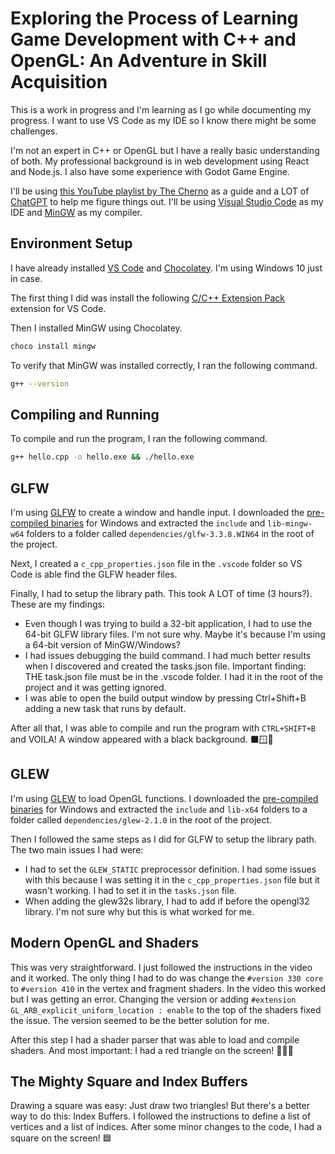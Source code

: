 # Exploring the Process of Learning Game Development with C++ and OpenGL: An Adventure in Skill Acquisition
This is a work in progress and I'm learning as I go while documenting my progress. I want to use VS Code as my IDE so I know there might be some challenges.

I'm not an expert in C++ or OpenGL but I have a really basic understanding of both. My professional background is in web development using React and Node.js. I also have some experience with Godot Game Engine.

I'll be using [this YouTube playlist by The Cherno](https://www.youtube.com/watch?v=W3gAzLwfIP0&list=PLlrATfBNZ98foTJPJ_Ev03o2oq3-GGOS2&index=1) as a guide and a LOT of [ChatGPT](https://chat.openai.com/) to help me figure things out. I'll be using [Visual Studio Code](https://code.visualstudio.com/) as my IDE and [MinGW](http://www.mingw.org/) as my compiler.

## Environment Setup
I have already installed [VS Code](https://code.visualstudio.com/) and [Chocolatey](https://chocolatey.org/). I'm using Windows 10 just in case.

The first thing I did was install the following [C/C++ Extension Pack](https://marketplace.visualstudio.com/items?itemName=ms-vscode.cpptools-extension-pack) extension for VS Code.

Then I installed MinGW using Chocolatey.

```bash
choco install mingw
```

To verify that MinGW was installed correctly, I ran the following command.

```bash
g++ --version
```

## Compiling and Running
To compile and run the program, I ran the following command.

```bash
g++ hello.cpp -o hello.exe && ./hello.exe
```

## GLFW
I'm using [GLFW](https://www.glfw.org/) to create a window and handle input. I downloaded the [pre-compiled binaries](https://www.glfw.org/download.html) for Windows and extracted the `include` and `lib-mingw-w64` folders to a folder called `dependencies/glfw-3.3.8.WIN64` in the root of the project.

Next, I created a `c_cpp_properties.json` file in the `.vscode` folder so VS Code is able find the GLFW header files.

Finally, I had to setup the library path. This took A LOT of time (3 hours?). These are my findings:

- Even though I was trying to build a 32-bit application, I had to use the 64-bit GLFW library files. I'm not sure why. Maybe it's because I'm using a 64-bit version of MinGW/Windows?
- I had issues debugging the build command. I had much better results when I discovered and created the tasks.json file. Important finding: THE task.json file must be in the .vscode folder. I had it in the root of the project and it was getting ignored.
- I was able to open the build output window by pressing Ctrl+Shift+B adding a new task that runs by default.

After all that, I was able to compile and run the program with `CTRL+SHIFT+B` and VOILA! A window appeared with a black background. ⬛🪟🥳

## GLEW
I'm using [GLEW](http://glew.sourceforge.net/) to load OpenGL functions. I downloaded the [pre-compiled binaries](http://glew.sourceforge.net/) for Windows and extracted the `include` and `lib-x64` folders to a folder called `dependencies/glew-2.1.0` in the root of the project.

Then I followed the same steps as I did for GLFW to setup the library path. The two main issues I had were:

- I had to set the `GLEW_STATIC` preprocessor definition. I had some issues with this because I was setting it in the `c_cpp_properties.json` file but it wasn't working. I had to set it in the `tasks.json` file.
- When adding the glew32s library, I had to add if before the opengl32 library. I'm not sure why but this is what worked for me.

## Modern OpenGL and Shaders
This was very straightforward. I just followed the instructions in the video and it worked. The only thing I had to do was change the `#version 330 core` to `#version 410` in the vertex and fragment shaders. In the video this worked but I was getting an error. Changing the version or adding `#extension GL_ARB_explicit_uniform_location : enable` to the top of the shaders fixed the issue. The version seemed to be the better solution for me.

After this step I had a shader parser that was able to load and compile shaders. And most important: I had a red triangle on the screen! 🔺🔺🔺

## The Mighty Square and Index Buffers
Drawing a square was easy: Just draw two triangles! But there's a better way to do this: Index Buffers. I followed the instructions to define a list of vertices and a list of indices. After some minor changes to the code, I had a square on the screen! 🟦
